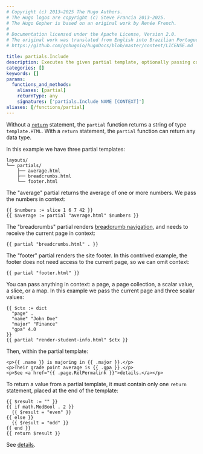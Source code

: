 ```yaml
---
# Copyright (c) 2013–2025 The Hugo Authors.
# The Hugo logos are copyright (c) Steve Francia 2013–2025.
# The Hugo Gopher is based on an original work by Renée French.
#
# Documentation licensed under the Apache License, Version 2.0.
# The original work was translated from English into Brazilian Portuguese.
# https://github.com/gohugoio/hugoDocs/blob/master/content/LICENSE.md

title: partials.Include
description: Executes the given partial template, optionally passing context. If the partial template contains a return statement, returns the given value, else returns the rendered output.
categories: []
keywords: []
params:
  functions_and_methods:
    aliases: [partial]
    returnType: any
    signatures: ['partials.Include NAME [CONTEXT]']
aliases: [/functions/partial]
---
```


Without a [`return`] statement, the `partial` function returns a string of type `template.HTML`. With a `return` statement, the `partial` function can return any data type.

[`return`]: /functions/go-template/return/

In this example we have three partial templates:

```text
layouts/
└── partials/
    ├── average.html
    ├── breadcrumbs.html
    └── footer.html
```

The "average" partial returns the average of one or more numbers. We pass the numbers in context:

```go-html-template
{{ $numbers := slice 1 6 7 42 }}
{{ $average := partial "average.html" $numbers }}
```

The "breadcrumbs" partial renders [breadcrumb navigation], and needs to receive the current page in context:

```go-html-template
{{ partial "breadcrumbs.html" . }}
```

The "footer" partial renders the site footer. In this contrived example, the footer does not need access to the current page, so we can omit context:

```go-html-template
{{ partial "footer.html" }}
```

You can pass anything in context: a page, a page collection, a scalar value, a slice, or a map. In this example we pass the current page and three scalar values:

```go-html-template
{{ $ctx := dict 
  "page" .
  "name" "John Doe" 
  "major" "Finance"
  "gpa" 4.0
}}
{{ partial "render-student-info.html" $ctx }}
```

Then, within the partial template:

```go-html-template
<p>{{ .name }} is majoring in {{ .major }}.</p>
<p>Their grade point average is {{ .gpa }}.</p>
<p>See <a href="{{ .page.RelPermalink }}">details.</a></p>
```

To return a value from a partial template, it must contain only one `return` statement, placed at the end of the template:

```go-html-template
{{ $result := "" }}
{{ if math.ModBool . 2 }}
  {{ $result = "even" }}
{{ else }}
  {{ $result = "odd" }}
{{ end }}
{{ return $result }}
```

See&nbsp;[details][`return`].

[`return`]: /functions/go-template/return/

[breadcrumb navigation]: /content-management/sections/#ancestors-and-descendants
[details]: /functions/go-template/return/
